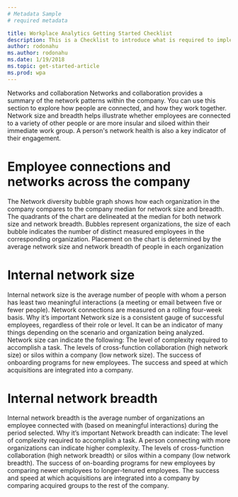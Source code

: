 ```yaml
---
# Metadata Sample
# required metadata

title: Workplace Analytics Getting Started Checklist
description: This is a Checklist to introduce what is required to implement Workplace Analytics for your Organization
author: rodonahu
ms.author: rodonahu
ms.date: 1/19/2018
ms.topic: get-started-article
ms.prod: wpa
---
```

Networks and collaboration
Networks and collaboration provides a summary of the network patterns within the company. You can use this section to explore how people are connected, and how they work together. Network size and breadth helps illustrate whether employees are connected to a variety of other people or are more insular and siloed within their immediate work group. A person's network health is also a key indicator of their engagement.
# Employee connections and networks across the company
The Network diversity bubble graph shows how each organization in the company compares to the company median for network size and breadth.
The quadrants of the chart are delineated at the median for both network size and network breadth.
Bubbles represent organizations, the size of each bubble indicates the number of distinct measured employees in the corresponding organization.
Placement on the chart is determined by the average network size and network breadth of people in each organization
# Internal network size
Internal network size is the average number of people with whom a person has least two meaningful interactions (a meeting or email between five or fewer people). Network connections are measured on a rolling four-week basis.
Why it’s important
Network size is a consistent gauge of successful employees, regardless of their role or level. It can be an indicator of many things depending on the scenario and organization being analyzed. Network size can indicate the following:
The level of complexity required to accomplish a task.
The levels of cross-function collaboration (high network size) or silos within a company (low network size).
The success of onboarding programs for new employees.
The success and speed at which acquisitions are integrated into a company.
# Internal network breadth
Internal network breadth is the average number of organizations an employee connected with (based on meaningful interactions) during the period selected.
Why it’s important
Network breadth can indicate:
The level of complexity required to accomplish a task. A person connecting with more organizations can indicate higher complexity.
The levels of cross-function collaboration (high network breadth) or silos within a company (low network breadth).
The success of on-boarding programs for new employees by comparing newer employees to longer-tenured employees.
The success and speed at which acquisitions are integrated into a company by comparing acquired groups to the rest of the company.
